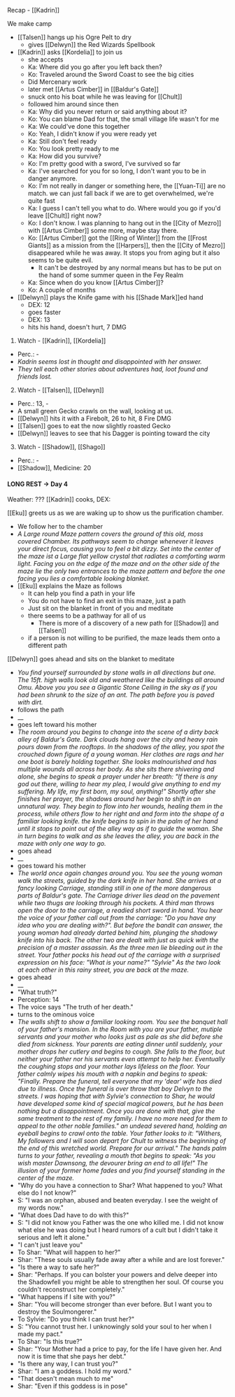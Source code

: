 Recap - [[Kadrin]]

We make camp
- [[Talsen]] hangs up his Ogre Pelt to dry
	- gives [[Delwyn]] the Red Wizards Spellbook
- [[Kadrin]] asks [[Kordelia]] to join us
	- she accepts
	- Ka: Where did you go after you left back then?
	- Ko: Traveled around the Sword Coast to see the big cities
	- Did Mercenary work
	- later met [[Artus Cimber]] in [[Baldur's Gate]]
	- snuck onto his boat while he was leaving for [[Chult]]
	- followed him around since then
	- Ka: Why did you never return or said anything about it?
	- Ko: You can blame Dad for that, the small village life wasn't for me
	- Ka: We could've done this together
	- Ko: Yeah, I didn't know if you were ready yet
	- Ka: Still don't feel ready
	- Ko: You look pretty ready to me
	- Ka: How did you survive?
	- Ko: I'm pretty good with a sword, I've survived so far
	- Ka: I've searched for you for so long, I don't want you to be in danger anymore.
	- Ko: I'm not really in danger or something here, the [[Yuan-Ti]] are no match. we can just fall back if we are to get overwhelmed, we're quite fast
	- Ka: I guess I can't tell you what to do. Where would you go if you'd leave [[Chult]] right now?
	- Ko: I don't know. I was planning to hang out in the [[City of Mezro]] with [[Artus Cimber]] some more, maybe stay there.
	- Ko: [[Artus Cimber]] got the [[Ring of Winter]] from the [[Frost Giants]] as a mission from the [[Harpers]], then the [[City of Mezro]] disappeared while he was away. It stops you from aging but it also seems to be quite evil.
		- It can't be destroyed by any normal means but has to be put on the hand of some summer queen in the Fey Realm
	- Ka: Since when do you know [[Artus Cimber]]?
	- Ko: A couple of months
- [[Delwyn]] plays the Knife game with his [[Shade Mark]]ed hand
	- DEX: 12
	- goes faster
	- DEX: 13
	- hits his hand, doesn't hurt, 7 DMG

1. Watch - [[Kadrin]], [[Kordelia]]
- Perc.: -
- _Kadrin seems lost in thought and disappointed with her answer._
- _They tell each other stories about adventures had, loot found and friends lost._
2. Watch - [[Talsen]], [[Delwyn]]
- Perc.: 13, -
- A small green Gecko crawls on the wall, looking at us.
- [[Delwyn]] hits it with a Firebolt, 26 to hit, 8 Fire DMG
- [[Talsen]] goes to eat the now slightly roasted Gecko
- [[Delwyn]] leaves to see that his Dagger is pointing toward the city

3. Watch -  [[Shadow]], [[Shago]]
- Perc.: -
- [[Shadow]], Medicine: 20

#### LONG REST -> Day 4
Weather: ???
[[Kadrin]] cooks, DEX: 

[[Eku]] greets us as we are waking up to show us the purification chamber.
- We follow her to the chamber
- _A Large round Maze pattern covers the ground of this old, moss covered Chamber. Its pathways seem to change whenever it leaves your direct focus, causing you to feel a bit dizzy. Set into the center of the maze ist a Large flat yellow crystal that radiates a comforting warm light. Facing you on the edge of the maze and on the other side of the maze lie the only two entrances to the maze pattern and before the one facing you lies a comfortable looking blanket._
- [[Eku]] explains the Maze as follows
	- It can help you find a path in your life
	- You do not have to find an exit in this maze, just a path
	- Just sit on the blanket in front of you and meditate
	- there seems to be a pathway for all of us
		- There is more of a discovery of a new path for [[Shadow]] and [[Talsen]]
	- if a person is not willing to be purified, the maze leads them onto a different path

[[Delwyn]] goes ahead and sits on the blanket to meditate
- _You find yourself surrounded by stone walls in all directions but one. The 15ft. high walls look old and weathered like the buildings all around Omu. Above you you see a Gigantic Stone Ceiling in the sky as if you had been shrunk to the size of an ant. The path before you is paved with dirt._
- follows the path
- __
- goes left toward his mother
- _The room around you begins to change into the scene of a dirty back alley of Baldur's Gate. Dark clouds hang over the city and heavy rain pours down from the rooftops. In the shadows of the alley, you spot the crouched down figure of a young woman. Her clothes are rags and her one boot is barely holding together. She looks malnourished and has multiple wounds all across her body. As she sits there shivering and alone, she begins to speak a prayer under her breath: "If there is any god out there, willing to hear my plea, I would give anything to end my suffering. My life, my first born, my soul, anything!" Shortly after she finishes her prayer, the shadows around her begin to shift in an unnatural way. They begin to flow into her wounds, healing them in the process, while others flow to her right and and form into the shape of a familiar looking knife. the knife begins to spin in the palm of her hand until it stops to point out of the alley way as if to guide the woman. She in turn begins to walk and as she leaves the alley, you are back in the maze with only one way to go._
- goes ahead
- __
- goes toward his mother
- _The world once again changes around you. You see the young woman walk the streets, guided by the dark knife in her hand. She arrives at a fancy looking Carriage, standing still in one of the more dangerous parts of Baldur's gate. The Carriage driver lies dead on the pavement while two thugs are looking through his pockets. A third man throws open the door to the carriage, a readied short sword in hand. You hear the voice of your father call out from the carriage: "Do you have any idea who you are dealing with?". But before the bandit can answer, the young woman had already darted behind him, plunging the shadowy knife into his back. The other two are dealt with just as quick with the precision of a master assassin. As the three men lie bleeding out in the street. Your father pocks his head out of the carriage with a surprised expression on his face: "What is your name?" "Sylvie"
As the two look at each other in this rainy street, you are back at the maze._
- goes ahead
- __
- "What truth?"
- Perception: 14
- The voice says "The truth of her death."
- turns to the ominous voice
- _The walls shift to show a familiar looking room. You see the banquet hall of your father's mansion. In the Room with you are your father, mutiple servants and your mother who looks just as pale as she did before she died from sickness. Your parents are eating dinner until suddenly, your mother drops her cutlery and begins to cough. She falls to the floor, but neither your father nor his servants even attempt to help her. Eventually the coughing stops and your mother lays lifeless on the floor.
Your father calmly wipes his mouth with a napkin and begins to speak: "Finally. Prepare the funeral, tell everyone that my 'dear' wife has died due to illness. Once the funeral is over throw that boy Delvyn to the streets. I was hoping that with Sylvie's connection to Shar, he would have developed some kind of special magical powers, but he has been nothing but a disappointment. Once you are done with that, give the same treatment to the rest of my family. I have no more need for them to appeal to the other noble families." an undead severed hand, holding an eyeball begins to crawl onto the table. Your father looks to it: "Withers, My followers and I will soon depart for Chult to witness the beginning of the end of this wretched world. Prepare for our arrival." The hands palm turns to your father, revealing a mouth that begins to speak: "As you wish master Dawnsong, the devourer bring an end to all life!" The illusion of your former home fades and you find yourself standing in the center of the maze._
- "Why do you have a connection to Shar? What happened to you? What else do I not know?"
- S: "I was an orphan, abused and beaten everyday. I see the weight of my words now."
- "What does Dad have to do with this?"
- S: "I did not know you Father was the one who killed me. I did not know what else he was doing but I heard rumors of a cult but I didn't take it serious and left it alone."
- "I can't just leave you"
- To Shar: "What will happen to her?"
- Shar: "These souls usually fade away after a while and are lost forever."
- "Is there a way to safe her?"
- Shar: "Perhaps. If you can bolster your powers and delve deeper into the Shadowfell you might be able to strengthen her soul. Of course you couldn't reconstruct her completely."
- "What happens if I site with you?"
- Shar: "You will become stronger than ever before. But I want you to destroy the Soulmongerer."
- To Sylvie: "Do you think I can trust her?"
- S: "You cannot trust her. I unknowingly sold your soul to her when I made my pact."
- To Shar: "Is this true?"
- Shar: "Your Mother had a price to pay, for the life I have given her. And now it is time that she pays her debt."
- "Is there any way, I can trust you?"
- Shar: "I am a goddess. I hold my word."
- "That doesn't mean much to me"
- Shar: "Even if this goddess is in pose"